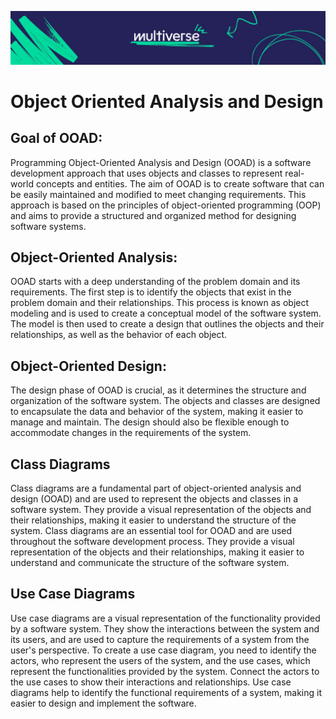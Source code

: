 ![MV Logo](/logo.jpg)
# Object Oriented Analysis and Design

## Goal of OOAD:

Programming Object-Oriented Analysis and Design (OOAD) is a software development approach that uses objects and classes to represent real-world concepts and entities. The aim of OOAD is to create software that can be easily maintained and modified to meet changing requirements. This approach is based on the principles of object-oriented programming (OOP) and aims to provide a structured and organized method for designing software systems.

## Object-Oriented Analysis:
OOAD starts with a deep understanding of the problem domain and its requirements. The first step is to identify the objects that exist in the problem domain and their relationships. This process is known as object modeling and is used to create a conceptual model of the software system. The model is then used to create a design that outlines the objects and their relationships, as well as the behavior of each object.

## Object-Oriented Design:
The design phase of OOAD is crucial, as it determines the structure and organization of the software system. The objects and classes are designed to encapsulate the data and behavior of the system, making it easier to manage and maintain. The design should also be flexible enough to accommodate changes in the requirements of the system.

## Class Diagrams
Class diagrams are a fundamental part of object-oriented analysis and design (OOAD) and are used to represent the objects and classes in a software system. They provide a visual representation of the objects and their relationships, making it easier to understand the structure of the system. Class diagrams are an essential tool for OOAD and are used throughout the software development process. They provide a visual representation of the objects and their relationships, making it easier to understand and communicate the structure of the software system.

## Use Case Diagrams
Use case diagrams are a visual representation of the functionality provided by a software system. They show the interactions between the system and its users, and are used to capture the requirements of a system from the user's perspective. To create a use case diagram, you need to identify the actors, who represent the users of the system, and the use cases, which represent the functionalities provided by the system. Connect the actors to the use cases to show their interactions and relationships. Use case diagrams help to identify the functional requirements of a system, making it easier to design and implement the software.